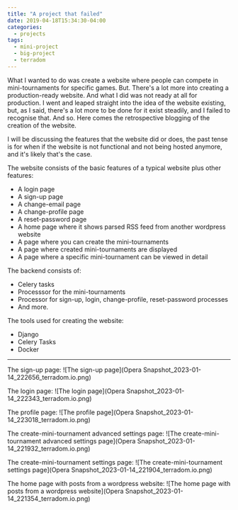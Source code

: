 ```yaml
---
title: "A project that failed"
date: 2019-04-18T15:34:30-04:00
categories:
  - projects
tags:
  - mini-project
  - big-project
  - terradom
---
```


What I wanted to do was create a website where people can compete in mini-tournaments for specific games. But. There's a lot more into creating a production-ready website.
And what I did was not ready at all for production. I went and leaped straight into the idea of the website existing, but, as I said, there's a lot more to be done for it exist steadily, and I failed to recognise that. 
And so. Here comes the retrospective blogging of the creation of the website.

I will be discussing the features that the website did or does, the past tense is for when if the website is not functional and not being hosted anymore, and it's likely that's the case.

The website consists of the basic features of a typical website plus other features:
- A login page
- A sign-up page 
- A change-email page
- A change-profile page 
- A reset-password page
- A home page where it shows parsed RSS feed from another wordpress website
- A page where you can create the mini-tournaments
- A page where created mini-tournaments are displayed 
- A page where a specific mini-tournament can be viewed in detail 

The backend consists of:
- Celery tasks 
- Processsor for the mini-tournaments 
- Processor for sign-up, login, change-profile, reset-password processes
- And more.

The tools used for creating the website:
- Django 
- Celery Tasks
- Docker 

---

The sign-up page:
![The sign-up page](Opera Snapshot_2023-01-14_222656_terradom.io.png)

The login page:
![The login page](Opera Snapshot_2023-01-14_222343_terradom.io.png)

The profile page:
![The profile page](Opera Snapshot_2023-01-14_223018_terradom.io.png)

The create-mini-tournament advanced settings page:
![The create-mini-tournament advanced settings page](Opera Snapshot_2023-01-14_221932_terradom.io.png)

The create-mini-tournament settings page:
![The create-mini-tournament settings page](Opera Snapshot_2023-01-14_221904_terradom.io.png)

The home page with posts from a wordpress website:
![The home page with posts from a wordpress website](Opera Snapshot_2023-01-14_221354_terradom.io.png)




